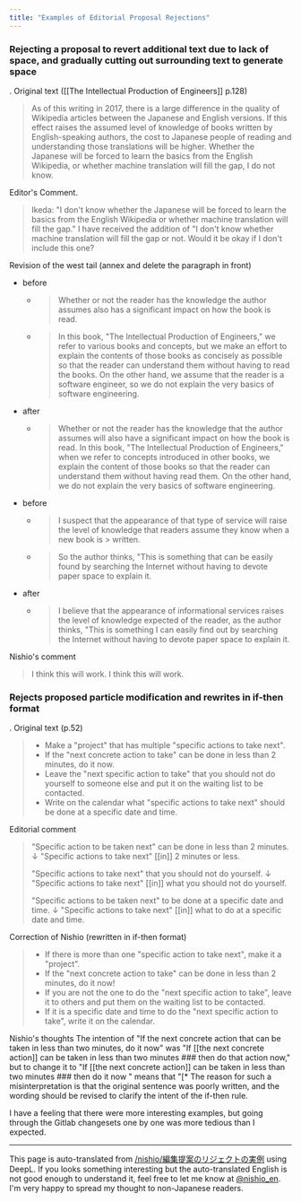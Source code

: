 ```yaml
---
title: "Examples of Editorial Proposal Rejections"
---
```


### Rejecting a proposal to revert additional text due to lack of space, and gradually cutting out surrounding text to generate space
.
Original text ([[The Intellectual Production of Engineers]] p.128)
>  As of this writing in 2017, there is a large difference in the quality of Wikipedia articles between the Japanese and English versions. If this effect raises the assumed level of knowledge of books written by English-speaking authors, the cost to Japanese people of reading and understanding those translations will be higher. Whether the Japanese will be forced to learn the basics from the English Wikipedia, or whether machine translation will fill the gap, I do not know.

Editor's Comment.
> Ikeda: "I don't know whether the Japanese will be forced to learn the basics from the English Wikipedia or whether machine translation will fill the gap." I have received the addition of "I don't know whether machine translation will fill the gap or not. Would it be okay if I don't include this one?

Revision of the west tail (annex and delete the paragraph in front)
- before
    - >  Whether or not the reader has the knowledge the author assumes also has a significant impact on how the book is read.
    - >  In this book, "The Intellectual Production of Engineers," we refer to various books and concepts, but we make an effort to explain the contents of those books as concisely as possible so that the reader can understand them without having to read the books. On the other hand, we assume that the reader is a software engineer, so we do not explain the very basics of software engineering.
- after
    - >  Whether or not the reader has the knowledge that the author assumes will also have a significant impact on how the book is read. In this book, "The Intellectual Production of Engineers," when we refer to concepts introduced in other books, we explain the content of those books so that the reader can understand them without having read them. On the other hand, we do not explain the very basics of software engineering.
- before
    - >  I suspect that the appearance of that type of service will raise the level of knowledge that readers assume they know when a new book is > written.
    - >  So the author thinks, "This is something that can be easily found by searching the Internet without having to devote paper space to explain it.
- after
    - >  I believe that the appearance of informational services raises the level of knowledge expected of the reader, as the author thinks, "This is something I can easily find out by searching the Internet without having to devote paper space to explain it.

Nishio's comment
> I think this will work. I think this will work.


### Rejects proposed particle modification and rewrites in if-then format
.
Original text (p.52)
> - Make a "project" that has multiple "specific actions to take next".
> - If the "next concrete action to take" can be done in less than 2 minutes, do it now.
> - Leave the "next specific action to take" that you should not do yourself to someone else and put it on the waiting list to be contacted.
> - Write on the calendar what "specific actions to take next" should be done at a specific date and time.

Editorial comment
> "Specific action to be taken next" can be done in less than 2 minutes.
>  ↓
> "Specific actions to take next" [[in]] 2 minutes or less.
>
> "Specific actions to take next" that you should not do yourself.
>  ↓
> "Specific actions to take next" [[in]] what you should not do yourself.
>
> "Specific actions to be taken next" to be done at a specific date and time.
>  ↓
> "Specific actions to take next" [[in]] what to do at a specific date and time.

Correction of Nishio (rewritten in if-then format)
> - If there is more than one "specific action to take next", make it a "project".
>  - If the "next concrete action to take" can be done in less than 2 minutes, do it now!
>  - If you are not the one to do the "next specific action to take", leave it to others and put them on the waiting list to be contacted.
>  - If it is a specific date and time to do the "next specific action to take", write it on the calendar.

Nishio's thoughts
The intention of "If the next concrete action that can be taken in less than two minutes, do it now" was "If [[the next concrete action]] can be taken in less than two minutes ### then do that action
 now," but to change it to "If [[the next concrete action]] can be taken in less than two minutes ### then do it now
" means that "[* The reason for such a misinterpretation is that the original sentence was poorly written, and the wording should be revised to clarify the intent of the if-then rule.


I have a feeling that there were more interesting examples, but going through the Gitlab changesets one by one was more tedious than I expected.

---
This page is auto-translated from [/nishio/編集提案のリジェクトの実例](https://scrapbox.io/nishio/編集提案のリジェクトの実例) using DeepL. If you looks something interesting but the auto-translated English is not good enough to understand it, feel free to let me know at [@nishio_en](https://twitter.com/nishio_en). I'm very happy to spread my thought to non-Japanese readers.